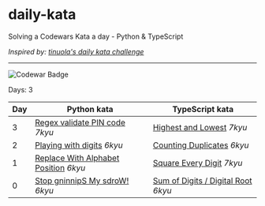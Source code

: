 # daily-kata

Solving a Codewars Kata a day - Python &amp; TypeScript

_Inspired by: [tinuola's daily kata challenge](https://github.com/tinuola/daily-kata-too)_

---

![Codewar Badge](https://www.codewars.com/users/tomasz-jankowski/badges/large)

Days: 3

| Day | Python kata                                                                                                                   | TypeScript kata                                                                                                            |
|-----|-------------------------------------------------------------------------------------------------------------------------------|----------------------------------------------------------------------------------------------------------------------------|
| 3   | [Regex validate PIN code](https://github.com/tomasz-jankowski/daily-kata/blob/main/python/regex-validate-pin.py) _7kyu_       | [Highest and Lowest](https://github.com/tomasz-jankowski/daily-kata/blob/main/typescript/highest-and-lowest.ts) _7kyu_     |
| 2   | [Playing with digits](https://github.com/tomasz-jankowski/daily-kata/blob/main/python/playing-with-digits.py) _6kyu_          | [Counting Duplicates](https://github.com/tomasz-jankowski/daily-kata/blob/main/typescript/counting-duplicates.ts) _6kyu_   |
| 1   | [Replace With Alphabet Position](https://github.com/tomasz-jankowski/daily-kata/blob/main/python/alphabet-position.py) _6kyu_ | [Square Every Digit](https://github.com/tomasz-jankowski/daily-kata/blob/main/typescript/square-every-digit.ts) _7kyu_     |
| 0   | [Stop gninnipS My sdroW!](https://github.com/tomasz-jankowski/daily-kata/blob/main/python/spin-words.py) _6kyu_               | [Sum of Digits / Digital Root](https://github.com/tomasz-jankowski/daily-kata/blob/main/typescript/digital-root.ts) _6kyu_ |
